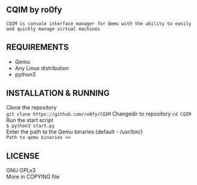 ## CQIM by ro0fy
`CQIM is console interface manager for Qemu with the ability to easily and quickly manage virtual machines`

## REQUIREMENTS<br>
* Qemu<br>
* Any Linux distribution<br>
* python3<br>

## INSTALLATION & RUNNING<br>
Clone the repository<br>
`git clone https://github.com/ro0fy/CQIM`
Changedir to repository
`cd CQIM`
Run the start script<br>
`$ python3 start.py`<br>
Enter the path to the Qemu binaries (default - /usr/bin/)<br>
`Path to qemu binaries >>`

## LICENSE<br>
GNU GPLv3<br>
More in COPYING file
